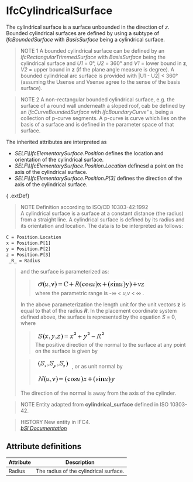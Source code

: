 IfcCylindricalSurface
=====================
The cylindrical surface is a surface unbounded in the direction of _z_.
Bounded cylindrical surfaces are defined by using a subtype of
_IfcBoundedSurface_ with _BasisSurface_ being a cylindrical surface.  
  
> NOTE 1  A bounded cylindrical surface can be defined by an
> _IfcRectangularTrimmedSurface_ with _BasisSurface_ being the cylindrical
> surface and _U1_ = 0°, _U2_ = 360° and _V1_ = lower bound in **z**, _V2_ =
> upper bound in **z** (if the plane angle measure is degree). A bounded
> cylindrical arc surface is provided with |U1 - U2| < 360° (assuming the
> Usense and Vsense agree to the sense of the basis surface).  
  
> NOTE 2  A non-rectangular bounded cylindrical surface, e.g. the surface of a
> round wall underneath a sloped roof, cab be defined by an
> _IfcCurveBoundedSurface_ with _IfcBoundaryCurve_''s, being a collection of
> p-curve segments. A p-curve is curve which lies on the basis of a surface
> and is defined in the parameter space of that surface.  
  
The inherited attributes are interpreted as  
  
* _SELF\\\IfcElementarySurface.Position_ defines the location and orientation of the cylindrical surface.  
* _SELF\\\IfcElementarySurface.Position.Location_ definesd a point on the axis of the cylindrical surface.  
* _SELF\\\IfcElementarySurface.Position.P[3]_ defines the direction of the axis of the cylindrical surface.  
  
{ .extDef}  
> NOTE Definition according to ISO/CD 10303-42:1992  
> A cylindrical surface is a surface at a constant distance (the radius) from
> a straight line. A cylindrical surface is defined by its radius and its
> orientation and location. The data is to be interpreted as follows:  
>  
>>

    
    
      
    C = Position.Location  
    x = Position.P[1]  
    y = Position.P[2]  
    z = Position.P[3]  
     _R_ = Radius  
    

  
> and the surface is parameterized as:  
>  
>> ![formula](../figures/ifccylindricalsurface-math1.gif)  
> where the parametric range is -∞ < _u,v_ < ∞ .  
>  
> In the above parameterization the length unit for the unit vectors **z** is
> equal to that of the radius **_R_**. In the placement coordinate system
> defined above, the surface is represented by the equation _S_ = 0, where  
>  
>> ![formula](../figures/ifccylindricalsurface-math2.gif)  
> The positive direction of the normal to the surface at any point on the
> surface is given by  
>  
>> ![formula](../figures/ifccylindricalsurface-math3.gif), or as unit normal
by  
>>  
>> ![formula](../figures/ifccylindricalsurface-math4.gif)  
>>  
> The direction of the normal is away from the axis of the cylinder.  
>  
  
  
> NOTE  Entity adapted from **cylindrical_surface** defined in ISO 10303-42.  
  
> HISTORY  New entity in IFC4.  
[ _bSI
Documentation_](https://standards.buildingsmart.org/IFC/DEV/IFC4_2/FINAL/HTML/schema/ifcgeometryresource/lexical/ifccylindricalsurface.htm)


Attribute definitions
---------------------
| Attribute   | Description                            |
|-------------|----------------------------------------|
| Radius      | The radius of the cylindrical surface. |

